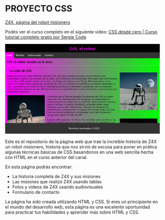 

# PROYECTO CSS

[Z4X, página del robot misionero](https://proyecto-css-z4x.netlify.app/)

Podés ver el curso completo en el siguiente video: [CSS desde cero | Curso tutorial completo gratis por Sergie Code](https://youtu.be/rTtC6Q-71qg)

![enter image description here](https://raw.githubusercontent.com/sergiecode/proyecto-curso-css/master/assets/img/z4x.png)

Este es el repositorio de la página web que trae la increíble historia de Z4X un robot misionero, historia que nos sirvió de excusa para poner en prática algunas técnicas básicas de CSS basandonos en una web sencilla hecha con HTML en el curso anterior del canal.

En esta página podrás encontrar:

-   La historia completa de Z4X y sus misiones
-   Las misiones que realizó Z4X usando tablas
-   Fotos y videos de Z4X usando audiovisuales
-   Formulario de contacto

La página ha sido creada utilizando HTML y CSS. Si eres un principiante en el mundo del desarrollo web, esta página es una excelente oportunidad para practicar tus habilidades y aprender más sobre HTML y CSS.
